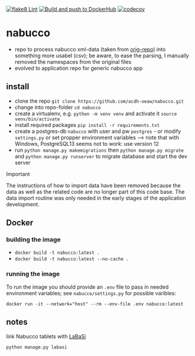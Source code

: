 [![flake8 Lint](https://github.com/acdh-oeaw/nabucco/actions/workflows/lint.yml/badge.svg)](https://github.com/acdh-oeaw/nabucco/actions/workflows/lint.yml) [![Build and push to DockerHub](https://github.com/acdh-oeaw/nabucco/actions/workflows/build.yml/badge.svg)](https://github.com/acdh-oeaw/nabucco/actions/workflows/build.yml)
[![codecov](https://codecov.io/gh/acdh-oeaw/nabucco/branch/master/graph/badge.svg?token=K3J7L8V6WB)](https://codecov.io/gh/acdh-oeaw/nabucco)

# nabucco
* repo to process nabucco xml-data (taken from [orig-repo](https://github.com/DigitalPasts/nabucco/tree/master/nabucco-xml)) into something more usabel (csv); be aware, to ease the parsing, I manually removed the namespaces from the original files
* evolved to application repo for generic nabucco app

## install

* clone the repo `git clone https://github.com/acdh-oeaw/nabucco.git`
* change into repo-folder `cd nabucco`
* create a virtualenv, e.g. `python -m venv venv` and activate it `source venv/bin/activate`
* install required packages `pip install -r requirements.txt`
* create a postgres-db `nabucco` with user and pw `postgres` - or modify `settings.py` or set propper environment variables
    --> note that with Windows, PostgreSQL13 seems not to work: use version 12
* run `python manage.py makemigrations` then `python manage.py migrate` and  `python manage.py runserver` to migrate database and start the dev server

> [!IMPORTANT]  
> The instructions of how to import data have been removed because the data as well as the related code are no longer part of this code base. The data import routine was only needed in the early stages of the application development.  

## Docker

### building the image

* `docker build -t nabucco:latest .`
* `docker build -t nabucco:latest --no-cache .`

### running the image

To run the image you should provide an `.env` file to pass in needed environment variables; see `nabucco/settings.py` for possible varibles:

`docker run -it --network="host" --rm --env-file .env nabucco:latest`


## notes

link Nabucco tablets with [LaBaSi](https://labasi.acdh.oeaw.ac.at)

```shell
python manage.py labasi
```